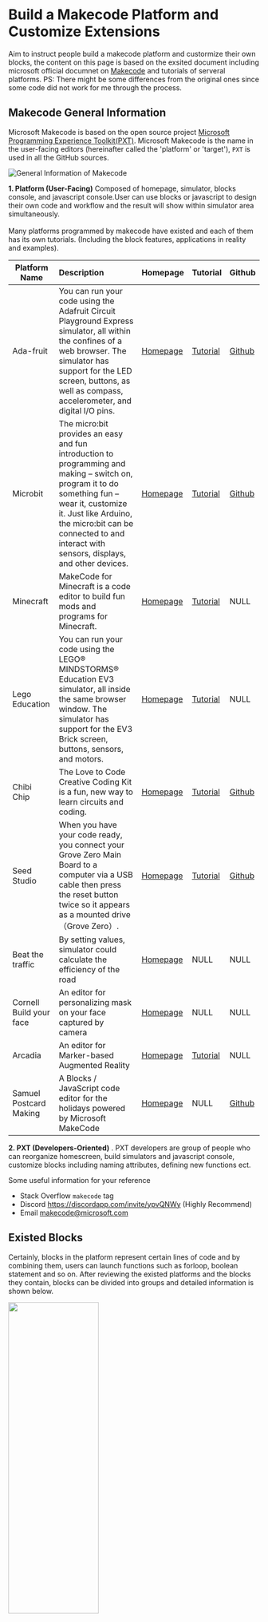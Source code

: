 # Build a Makecode Platform and Customize Extensions
Aim to instruct people build a makecode platform and custormize their own blocks, the content on this page is based on the exsited document including microsoft official documnet on [Makecode](https://makecode.com/docs) and tutorials of serveral platforms. PS: There might be some differences from the original ones since some code did not work for me through the process.

## Makecode General Information
Microsoft Makecode is based on the open source project [Microsoft Programming Experience Toolkit(PXT)](https://github.com/Microsoft/pxt). Microsoft Makecode is the name in the user-facing editors (hereinafter called the 'platform' or 'target'), ```PXT``` is used in all the GitHub sources.

![General Information of Makecode](https://github.com/YilinXia/Makecode/blob/master/Picture/General%20Information.png)

**1. Platform (User-Facing)** Composed of homepage, simulator, blocks console, and javascript console.User can use blocks or javascript to design their own code and workflow and the result will show within simulator area simultaneously.</br></br>
Many platforms programmed by makecode have existed and each of them has its own tutorials. (Including the block features, applications in reality and examples).

| Platform Name          |Description       | Homepage                                          | Tutorial              |Github
| -------------------    |:-------------    |:-------------                                     | :-----                |:-----
| Ada-fruit              | You can run your code using the Adafruit Circuit Playground Express simulator, all within the confines of a web browser. The simulator has support for the LED screen, buttons, as well as compass, accelerometer, and digital I/O pins.                 | [Homepage](https://makecode.adafruit.com/)        | [Tutorial](https://makecode.adafruit.com/blocks)    |[Github](https://github.com/Microsoft/pxt-adafruit)
| Microbit               | The micro:bit provides an easy and fun introduction to programming and making – switch on, program it to do something fun – wear it, customize it. Just like Arduino, the micro:bit can be connected to and interact with sensors, displays, and other devices.| [Homepage](https://makecode.microbit.org/)        | [Tutorial](https://makecode.microbit.org/blocks)    |[Github](https://github.com/Microsoft/pxt-microbit)
| Minecraft              |MakeCode for Minecraft is a code editor to build fun mods and programs for Minecraft. | [Homepage](https://minecraft.makecode.com/)       | [Tutorial](https://minecraft.makecode.com/blocks)   |NULL
| Lego Education         |You can run your code using the LEGO® MINDSTORMS® Education EV3 simulator, all inside the same browser window. The simulator has support for the EV3 Brick screen, buttons, sensors, and motors. | [Homepage](https://makecode.mindstorms.com/)      | [Tutorial](https://makecode.mindstorms.com/blocks)  |NULL
| Chibi Chip             |The Love to Code Creative Coding Kit is a fun, new way to learn circuits and coding. | [Homepage](https://makecode.chibitronics.com/)    | [Tutorial](https://makecode.chibitronics.com/about) | [Github](https://github.com/Microsoft/pxt-chibitronics)
| Seed Studio            |When you have your code ready, you connect your Grove Zero Main Board to a computer via a USB cable then press the reset button twice so it appears as a mounted drive（Grove Zero）.| [Homepage](https://makecode.seeedstudio.com/)     | [Tutorial](https://makecode.seeedstudio.com/blocks) | [Github](https://github.com/Seeed-Studio/pxt-grove-zero-for-microbit)
| Beat the traffic       |By setting values, simulator could calculate the efficiency of the road| [Homepage](https://liolop.github.io/Coraffic/)     | NULL| NULL
| Cornell Build your face|An editor for personalizing mask on your face captured by camera  | [Homepage](https://jcspec.github.io/BuildUFace/#)      | NULL|NULL
| Arcadia    |An editor for Marker-based Augmented Reality|[Homepage](https://laboratoryforplayfulcomputation.github.io/arcadia/)     |[Tutorial](https://laboratoryforplayfulcomputation.github.io/arcadia/docs/examples/piano.html)| NULL
| Samuel Postcard Making    |A Blocks / JavaScript code editor for the holidays powered by Microsoft MakeCode| [Homepage](https://samelhusseini.github.io/pxt-holidays/controller.html) | NULL| [Github](https://github.com/samelhusseini/pxt-holidays)



**2. PXT (Developers-Oriented)** . PXT developers are group of people who can reorganize homescreen, build simulators and javascript console, customize blocks including naming attributes, defining new functions ect.

Some useful information for your reference
* Stack Overflow ```makecode``` tag
* Discord https://discordapp.com/invite/ypvQNWy (Highly Recommend)
* Email makecode@microsoft.com

## Existed Blocks
Certainly, blocks in the platform represent certain lines of code and by combining them, users can launch functions such as forloop, boolean statement and so on. After reviewing the existed platforms and the blocks they contain, blocks can be divided into groups and detailed information is shown below.

<img src="https://github.com/YilinXia/Makecode/blob/master/Picture/Blocks.png" width="60%" height="40%">

### Basic Blocks
| Types                  |Name              | Function                    | Looks like            
| -------------------    |:-------------    |:----------                  | :-----              
| Loops                  |on start          |An event that runs when the program starts | <img src="https://github.com/YilinXia/Makecode/blob/master/Picture/Onstart.png" width="40%" height="30%">      
|                        |for               |Repeat code for a given number of times using an index | <img src="https://github.com/YilinXia/Makecode/blob/master/Picture/for.png" width="40%" height="30%">               
|                        |while             |Repeat code while a condition is true  | <img src="https://github.com/YilinXia/Makecode/blob/master/Picture/While.png" width="30%" height="30%">  
|                        |repeat            |Repeat code for a given number of times  | <img src="https://github.com/YilinXia/Makecode/blob/master/Picture/Repeat.png" width="30%" height="30%"> 
|                        |for of            |Repeat code for each item in a list  | <img src="https://github.com/YilinXia/Makecode/blob/master/Picture/For of.png" width="40%" height="30%"> 
|                        |forever            |Repeat code for a given number of times  | <img src="https://github.com/YilinXia/Makecode/blob/master/Picture/Forever.png" width="30%" height="30%"> 
|                        |pause              |Pause for the specified time in milliseconds  | <img src="https://github.com/YilinXia/Makecode/blob/master/Picture/Pause.png" width="30%" height="30%"> 
|                        |runInBackground    |Run this code in parallel with the current code  | <img src="https://github.com/YilinXia/Makecode/blob/master/Picture/runinbackgroud.png" width="30%" height="30%"> 
| Logic                  |if               |Conditional statement | <img src="https://github.com/YilinXia/Makecode/blob/master/Picture/if.png" width="30%" height="30%"> 
|                        |boolean          |True or false values | <img src="https://github.com/YilinXia/Makecode/blob/master/Picture/Boolean.png" width="30%" height="30%">
|                        |comparison       |Compare two values, usually locate as the condition of if | <img src="https://github.com/YilinXia/Makecode/blob/master/Picture/Comparison.png" width="30%" height="30%">
| Variable               |assign             |Assign(set) a variable's value | <img src="https://github.com/YilinXia/Makecode/blob/master/Picture/Assign.png" width="30%" height="30%"> 
|                        |change             |change a variable's value | <img src="https://github.com/YilinXia/Makecode/blob/master/Picture/Change.png" width="30%" height="30%"> 

### Basic build-in objects
| Type                   | Functions                                      | Achieved operation             
| -------------------    |:----------                                     | :-----   
| Math                   |using math, math operators and math functions   |integer/float/ binary operation/ remainder/ Exponent / Square root/ Absolute value/ minimum and maxmum / random value / constrain
| Text                   |Functions to combine, split, and search text strings   |return the character at the specified index/ compare order of two strings/ return substring of the current string/ convert string to number/ convert string to integer
| Arrays                  |Add,remove, and replace items in lists         |return the index of the first occurence of a value in an array/ append a new element to an array/ remove element from an array and return it/ add element to an array and return the new length / insert the value at a particular index / remove the element at a certain index

## Build your own Target
![Specific Information about Creating Target](https://github.com/YilinXia/Makecode/blob/master/Picture/Create%20Target.png)

<br>Reference:[Target-Creation](https://makecode.com/target-creation) 

### Software & System Information
System: Mac V10.13.6<br>
Version: <br>
Node v10.13.0 <br>
NPM v6.7.0

### Step1: Copy one sample to local 
* Install node.js 8+ Go to https://nodejs.org/en/download/  download the appropriate version and then install<br>
* Install Node.JS and the PXT command line
```
sudo npm install -g pxt
sudo npm install -g install
```
* Get a copy of the sample target sources, here the sample used is https://github.com/microsoft/pxt-adafruit
   * clone
   ```
   git clone https://github.com/Microsoft/pxt-adafruit  pxt-adafruit
   ```
   * run npm install (under the pxt-adafruit folder)
   ```
   cd pxt-adafruitnpm install
   ```
   * run the serve (under the pxt-adafruit folder)
   ```
   npm run serve
   ```
### Step2: Update information & Customized Homescreen 
Since you copy the sample source "pxt-adafruit" to directory pxt-adafruit in step1, so you can find important files as following in pxt-adafruit file
* ```/libs```Packages that define the APIs and they shld be exposed in blocks
* ```/sim```Typescript source for the in-browser simulator, if any
* ```docs``` markdown documentation pages
* ```pxtarget.json```  Where a PXT target is described  [pxtarget.json](https://makecode.com/targets/pxtarget)
* ```targetconfig.json``` change the structure of home screen  [targetconfig.json](https://makecode.com/targets/home-screen)
* ```package.json``` all PXT target also must supply an this JSON file [package.json](https://docs.npmjs.com/files/package.json)
* ```graphical assets```  where storing pictures and icons of editor homepage and located under ```/docs/static```

#### Relationship between attributes of ```pxtarget.json``` &```package.json``` & ```targetconfig.json```
Based on the three files of PXT-adafruit & [pxt-holidays/pxtarget.json](https://github.com/samelhusseini/pxt-holidays/blob/master/pxtarget.json) , then figure out the relationship among these attributes and associate them with corresponding part of editor homepage.

#### Update information of ```pxtarget.json```
:question: change the ```id/ name/ title```reagarding the sample of ```pxtarget.json```<br>

#### Update information of ```package.json```
:question: what is NPM / change your target id and repositories locations, etc. <br>

```Comments by makecode team on Discord: ignore this part```

#### Customized structure of homescreen```targetconfig.json```
related files are ```pxtarget.json``` and ```targetconfig.json```

#### Beautify your editor```graphical assets```
* avatar.svg image used in talking heads
* loader.svg image used in loading overlay


## Block Design And Build (Extensions)



<br>
<br>

### Update Mar.4th, 2019
